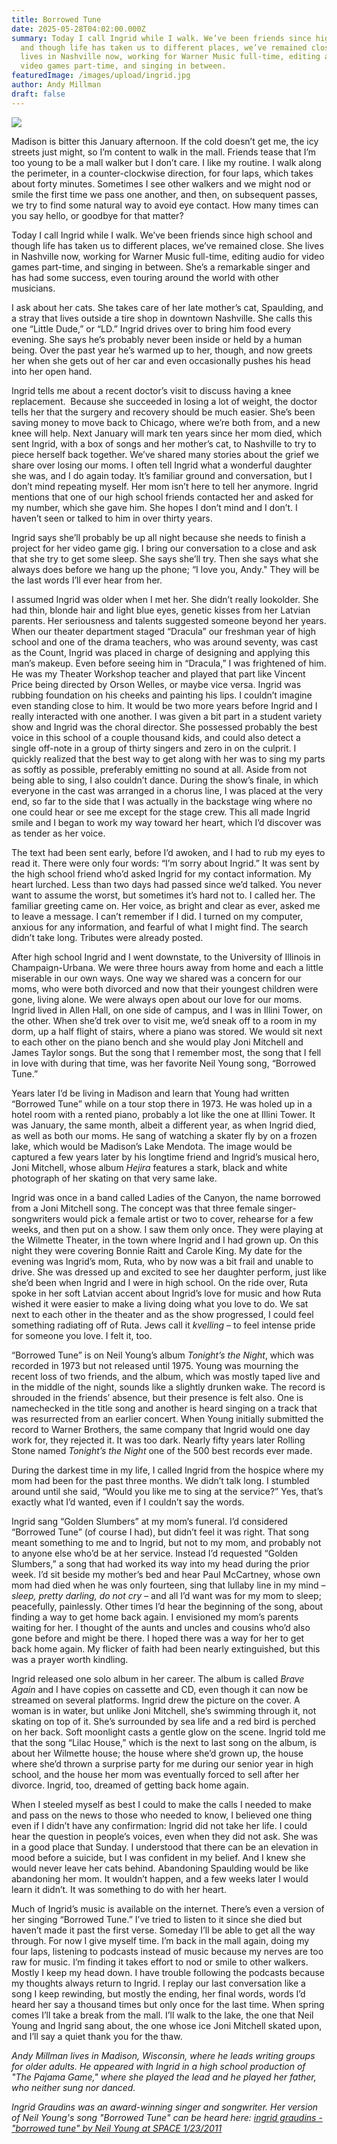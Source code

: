 ```yaml
---
title: Borrowed Tune
date: 2025-05-28T04:02:00.000Z
summary: Today I call Ingrid while I walk. We’ve been friends since high school
  and though life has taken us to different places, we’ve remained close. She
  lives in Nashville now, working for Warner Music full-time, editing audio for
  video games part-time, and singing in between.
featuredImage: /images/upload/ingrid.jpg
author: Andy Millman
draft: false
---
```

![](/images/upload/ingrid.jpg)

Madison is bitter this January afternoon. If the cold doesn’t get me, the icy streets just might, so I’m content to walk in the mall. Friends tease that I’m too young to be a mall walker but I don’t care. I like my routine. I walk along the perimeter, in a counter-clockwise direction, for four laps, which takes about forty minutes. Sometimes I see other walkers and we might nod or smile the first time we pass one another, and then, on subsequent passes, we try to find some natural way to avoid eye contact. How many times can you say hello, or goodbye for that matter? 

Today I call Ingrid while I walk. We’ve been friends since high school and though life has taken us to different places, we’ve remained close. She lives in Nashville now, working for Warner Music full-time, editing audio for video games part-time, and singing in between. She’s a remarkable singer and has had some success, even touring around the world with other musicians.  

I ask about her cats. She takes care of her late mother’s cat, Spaulding, and a stray that lives outside a tire shop in downtown Nashville. She calls this one “Little Dude,” or “LD.” Ingrid drives over to bring him food every evening. She says he’s probably never been inside or held by a human being. Over the past year he’s warmed up to her, though, and now greets her when she gets out of her car and even occasionally pushes his head into her open hand. 

Ingrid tells me about a recent doctor’s visit to discuss having a knee replacement.  Because she succeeded in losing a lot of weight, the doctor tells her that the surgery and recovery should be much easier. She’s been saving money to move back to Chicago, where we’re both from, and a new knee will help. Next January will mark ten years since her mom died, which sent Ingrid, with a box of songs and her mother’s cat, to Nashville to try to piece herself back together. We’ve shared many stories about the grief we share over losing our moms. I often tell Ingrid what a wonderful daughter she was, and I do again today. It’s familiar ground and conversation, but I don’t mind repeating myself. Her mom isn’t here to tell her anymore. Ingrid mentions that one of our high school friends contacted her and asked for my number, which she gave him. She hopes I don’t mind and I don’t. I haven’t seen or talked to him in over thirty years. 

Ingrid says she’ll probably be up all night because she needs to finish a project for her video game gig. I bring our conversation to a close and ask that she try to get some sleep. She says she’ll try. Then she says what she always does before we hang up the phone; “I love you, Andy." They will be the last words I’ll ever hear from her.

I assumed Ingrid was older when I met her. She didn’t really lookolder. She had thin, blonde hair and light blue eyes, genetic kisses from her Latvian parents. Her seriousness and talents suggested someone beyond her years. When our theater department staged “Dracula” our freshman year of high school and one of the drama teachers, who was around seventy, was cast as the Count, Ingrid was placed in charge of designing and applying this man’s makeup. Even before seeing him in “Dracula,” I was frightened of him. He was my Theater Workshop teacher and played that part like Vincent Price being directed by Orson Welles, or maybe vice versa. Ingrid was rubbing foundation on his cheeks and painting his lips. I couldn’t imagine even standing close to him. It would be two more years before Ingrid and I really interacted with one another. I was given a bit part in a student variety show and Ingrid was the choral director. She possessed probably the best voice in this school of a couple thousand kids, and could also detect a single off-note in a group of thirty singers and zero in on the culprit. I quickly realized that the best way to get along with her was to sing my parts as softly as possible, preferably emitting no sound at all. Aside from not being able to sing, I also couldn’t dance. During the show’s finale, in which everyone in the cast was arranged in a chorus line, I was placed at the very end, so far to the side that I was actually in the backstage wing where no one could hear or see me except for the stage crew. This all made Ingrid smile and I began to work my way toward her heart, which I’d discover was as tender as her voice. 

The text had been sent early, before I’d awoken, and I had to rub my eyes to read it. There were only four words: “I’m sorry about Ingrid.” It was sent by the high school friend who’d asked Ingrid for my contact information. My heart lurched. Less than two days had passed since we’d talked. You never want to assume the worst, but sometimes it’s hard not to. I called her. The familiar greeting came on. Her voice, as bright and clear as ever, asked me to leave a message. I can’t remember if I did. I turned on my computer, anxious for any information, and fearful of what I might find. The search didn’t take long. Tributes were already posted.  

After high school Ingrid and I went downstate, to the University of Illinois in Champaign-Urbana. We were three hours away from home and each a little miserable in our own ways. One way we shared was a concern for our moms, who were both divorced and now that their youngest children were gone, living alone. We were always open about our love for our moms. Ingrid lived in Allen Hall, on one side of campus, and I was in Illini Tower, on the other. When she’d trek over to visit me, we’d sneak off to a room in my dorm, up a half flight of stairs, where a piano was stored. We would sit next to each other on the piano bench and she would play Joni Mitchell and James Taylor songs. But the song that I remember most, the song that I fell in love with during that time, was her favorite Neil Young song, “Borrowed Tune.” 

Years later I’d be living in Madison and learn that Young had written “Borrowed Tune” while on a tour stop there in 1973. He was holed up in a hotel room with a rented piano, probably a lot like the one at Illini Tower. It was January, the same month, albeit a different year, as when Ingrid died, as well as both our moms. He sang of watching a skater fly by on a frozen lake, which would be Madison’s Lake Mendota. The image would be captured a few years later by his longtime friend and Ingrid’s musical hero, Joni Mitchell, whose album *Hejira* features a stark, black and white photograph of her skating on that very same lake. 

Ingrid was once in a band called Ladies of the Canyon, the name borrowed from a Joni Mitchell song. The concept was that three female singer-songwriters would pick a female artist or two to cover, rehearse for a few weeks, and then put on a show. I saw them only once. They were playing at the Wilmette Theater, in the town where Ingrid and I had grown up. On this night they were covering Bonnie Raitt and Carole King. My date for the evening was Ingrid’s mom, Ruta, who by now was a bit frail and unable to drive. She was dressed up and excited to see her daughter perform, just like she’d been when Ingrid and I were in high school. On the ride over, Ruta spoke in her soft Latvian accent about Ingrid’s love for music and how Ruta wished it were easier to make a living doing what you love to do. We sat next to each other in the theater and as the show progressed, I could feel something radiating off of Ruta. Jews call it *kvelling* – to feel intense pride for someone you love. I felt it, too. 

“Borrowed Tune” is on Neil Young’s album *Tonight’s the Night*, which was recorded in 1973 but not released until 1975. Young was mourning the recent loss of two friends, and the album, which was mostly taped live and in the middle of the night, sounds like a slightly drunken wake. The record is shrouded in the friends’ absence, but their presence is felt also. One is namechecked in the title song and another is heard singing on a track that was resurrected from an earlier concert. When Young initially submitted the record to Warner Brothers, the same company that Ingrid would one day work for, they rejected it. It was too dark. Nearly fifty years later Rolling Stone named *Tonight’s the Night* one of the 500 best records ever made.

During the darkest time in my life, I called Ingrid from the hospice where my mom had been for the past three months. We didn’t talk long. I stumbled around until she said, “Would you like me to sing at the service?” Yes, that’s exactly what I’d wanted, even if I couldn’t say the words. 

Ingrid sang “Golden Slumbers” at my mom’s funeral. I’d considered “Borrowed Tune” (of course I had), but didn’t feel it was right. That song meant something to me and to Ingrid, but not to my mom, and probably not to anyone else who’d be at her service. Instead I’d requested “Golden Slumbers,” a song that had worked its way into my head during the prior week. I’d sit beside my mother’s bed and hear Paul McCartney, whose own mom had died when he was only fourteen, sing that lullaby line in my mind – *sleep, pretty darling, do not cry –* and all I’d want was for my mom to sleep; peacefully, painlessly. Other times I’d hear the beginning of the song, about finding a way to get home back again. I envisioned my mom’s parents waiting for her. I thought of the aunts and uncles and cousins who’d also gone before and might be there. I hoped there was a way for her to get back home again. My flicker of faith had been nearly extinguished, but this was a prayer worth kindling.

Ingrid released one solo album in her career. The album is called *Brave Again* and I have copies on cassette and CD, even though it can now be streamed on several platforms. Ingrid drew the picture on the cover. A woman is in water, but unlike Joni Mitchell, she’s swimming through it, not skating on top of it. She’s surrounded by sea life and a red bird is perched on her back. Soft moonlight casts a gentle glow on the scene. Ingrid told me that the song “Lilac House,” which is the next to last song on the album, is about her Wilmette house; the house where she’d grown up, the house where she’d thrown a surprise party for me during our senior year in high school, and the house her mom was eventually forced to sell after her divorce. Ingrid, too, dreamed of getting back home again. 

When I steeled myself as best I could to make the calls I needed to make and pass on the news to those who needed to know, I believed one thing even if I didn’t have any confirmation: Ingrid did not take her life. I could hear the question in people’s voices, even when they did not ask. She was in a good place that Sunday. I understood that there can be an elevation in mood before a suicide, but I was confident in my belief. And I knew she would never leave her cats behind. Abandoning Spaulding would be like abandoning her mom. It wouldn’t happen, and a few weeks later I would learn it didn’t. It was something to do with her heart. 

Much of Ingrid’s music is available on the internet. There’s even a version of her singing “Borrowed Tune.” I’ve tried to listen to it since she died but haven’t made it past the first verse. Someday I’ll be able to get all the way through. For now I give myself time. I’m back in the mall again, doing my four laps, listening to podcasts instead of music because my nerves are too raw for music. I’m finding it takes effort to nod or smile to other walkers. Mostly I keep my head down. I have trouble following the podcasts because my thoughts always return to Ingrid. I replay our last conversation like a song I keep rewinding, but mostly the ending, her final words, words I’d heard her say a thousand times but only once for the last time. When spring comes I’ll take a break from the mall. I’ll walk to the lake, the one that Neil Young and Ingrid sang about, the one whose ice Joni Mitchell skated upon, and I’ll say a quiet thank you for the thaw. 

*Andy Millman lives in Madison, Wisconsin, where he leads 
writing groups for older adults. He appeared with Ingrid in a high 
school production of "The Pajama Game," where she played the lead and he
 played her father, who neither sung nor danced.* 

*Ingrid Graudins was an award-winning singer and songwriter. Her version of Neil Young's song "Borrowed Tune" can be heard here: [ingrid graudins - "borrowed tune" by Neil Young at SPACE 1/23/2011](https://soundcloud.com/ingridg/ingrid-graudins-borrowed-tune-space-1-23-2011)*
